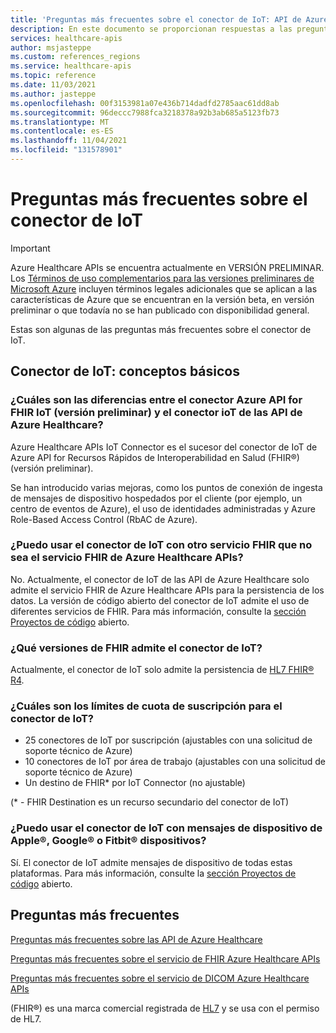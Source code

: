 ```yaml
---
title: 'Preguntas más frecuentes sobre el conector de IoT: API de Azure Healthcare'
description: En este documento se proporcionan respuestas a las preguntas más frecuentes sobre el conector de IoT.
services: healthcare-apis
author: msjasteppe
ms.custom: references_regions
ms.service: healthcare-apis
ms.topic: reference
ms.date: 11/03/2021
ms.author: jasteppe
ms.openlocfilehash: 00f3153981a07e436b714dadfd2785aac61dd8ab
ms.sourcegitcommit: 96deccc7988fca3218378a92b3ab685a5123fb73
ms.translationtype: MT
ms.contentlocale: es-ES
ms.lasthandoff: 11/04/2021
ms.locfileid: "131578901"
---
```

# <a name="frequently-asked-questions-about-iot-connector"></a>Preguntas más frecuentes sobre el conector de IoT

> [!IMPORTANT]
> Azure Healthcare APIs se encuentra actualmente en VERSIÓN PRELIMINAR. Los [Términos de uso complementarios para las versiones preliminares de Microsoft Azure](https://azure.microsoft.com/support/legal/preview-supplemental-terms/) incluyen términos legales adicionales que se aplican a las características de Azure que se encuentran en la versión beta, en versión preliminar o que todavía no se han publicado con disponibilidad general.

Estas son algunas de las preguntas más frecuentes sobre el conector de IoT.

## <a name="iot-connector-the-basics"></a>Conector de IoT: conceptos básicos

### <a name="what-are-the-differences-between-the-azure-api-for-fhir-iot-connector-preview-and-the-azure-healthcare-apis-iot-connector"></a>¿Cuáles son las diferencias entre el conector Azure API for FHIR IoT (versión preliminar) y el conector ioT de las API de Azure Healthcare?

Azure Healthcare APIs IoT Connector es el sucesor del conector de IoT de Azure API for Recursos Rápidos de Interoperabilidad en Salud (FHIR&#174;) (versión preliminar). 

Se han introducido varias mejoras, como los puntos de conexión de ingesta de mensajes de dispositivo hospedados por el cliente (por ejemplo, un centro de eventos de Azure), el uso de identidades administradas y Azure Role-Based Access Control (RbAC de Azure).

### <a name="can-i-use-iot-connector-with-a-different-fhir-service-other-than-the-azure-healthcare-apis-fhir-service"></a>¿Puedo usar el conector de IoT con otro servicio FHIR que no sea el servicio FHIR de Azure Healthcare APIs?

No. Actualmente, el conector de IoT de las API de Azure Healthcare solo admite el servicio FHIR de Azure Healthcare APIs para la persistencia de los datos. La versión de código abierto del conector de IoT admite el uso de diferentes servicios de FHIR. Para más información, consulte la [sección Proyectos de código](iot-git-projects.md) abierto.  

### <a name="what-versions-of-fhir-does-the-iot-connector-support"></a>¿Qué versiones de FHIR admite el conector de IoT?

Actualmente, el conector de IoT solo admite la persistencia de [HL7 FHIR&#174; R4](https://www.hl7.org/implement/standards/product_brief.cfm?product_id=491). 

### <a name="what-are-the-subscription-quota-limits-for-iot-connector"></a>¿Cuáles son los límites de cuota de suscripción para el conector de IoT?

* 25 conectores de IoT por suscripción (ajustables con una solicitud de soporte técnico de Azure)
* 10 conectores de IoT por área de trabajo (ajustables con una solicitud de soporte técnico de Azure)
* Un destino de FHIR* por IoT Connector (no ajustable)

(* - FHIR Destination es un recurso secundario del conector de IoT)

### <a name="can-i-use-the-iot-connector-with-device-messages-from-apple174-google174-or-fitbit174-devices"></a>¿Puedo usar el conector de IoT con mensajes de dispositivo de Apple&#174;, Google&#174; o Fitbit&#174; dispositivos?

Sí. El conector de IoT admite mensajes de dispositivo de todas estas plataformas. Para más información, consulte la [sección Proyectos de código](iot-git-projects.md) abierto.  

## <a name="more-frequently-asked-questions"></a>Preguntas más frecuentes
[Preguntas más frecuentes sobre las API de Azure Healthcare](../healthcare-apis-faqs.md)

[Preguntas más frecuentes sobre el servicio de FHIR Azure Healthcare APIs](../fhir/fhir-faq.md)

[Preguntas más frecuentes sobre el servicio de DICOM Azure Healthcare APIs](../dicom/dicom-services-faqs.yml)

(FHIR&#174;) es una marca comercial registrada de [HL7](https://hl7.org/fhir/) y se usa con el permiso de HL7.